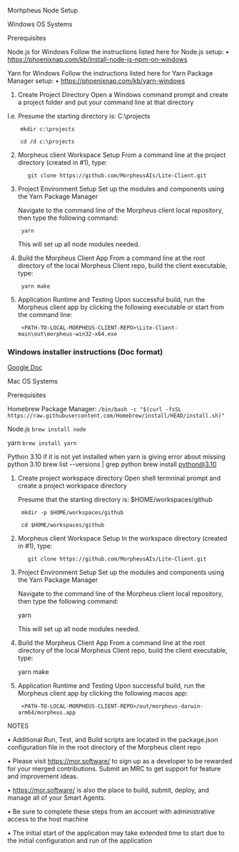 
Morhpheus Node Setup



Windows OS Systems

Prerequisites

Node.js for Windows
    Follow the instructions listed here for Node.js setup:
        • https://phoenixnap.com/kb/install-node-js-npm-on-windows

Yarn for Windows 
    Follow the instructions listed here for Yarn Package Manager setup:
          •	https://phoenixnap.com/kb/yarn-windows

1. Create Project Directory
Open a Windows command prompt and create a project folder and put your command line at that directory
  
I.e. Presume the starting directory is: C:\projects

		mkdir c:\projects

		cd /d c:\projects
   
2. Morpheus client Workspace Setup
    From a command line at the project directory (created in #1), type:

          git clone https://github.com/MorpheusAIs/Lite-Client.git

3. Project Environment Setup
    Set up the modules and components using the Yarn Package Manager

    Navigate to the command line of the Morpheus client local repository, then type the following command:
   
        yarn

    This will set up all node modules needed.

4. Build the Morpheus Client App
    From a command line at the root directory of the local Morpheus Client repo, build the client executable, type:

   		yarn make


6. Application Runtime and Testing
    Upon successful build, run the Morpheus client app by clicking the following executable or start from the command line:

        <PATH-TO-LOCAL-MORPHEUS-CLIENT-REPO>\Lite-Client-main\out\morpheus-win32-x64.exe

### Windows installer instructions (Doc format)
[Google Doc](https://docs.google.com/document/d/1YjGAlTzglct8aNEqZAUeYD7SAmOETtmv/edit?usp=sharing&ouid=118042204753952761929&rtpof=true&sd=true)


Mac OS Systems

Prerequisites

Homebrew Package Manager:
`/bin/bash -c "$(curl -fsSL https://raw.githubusercontent.com/Homebrew/install/HEAD/install.sh)"`

Node.js
`brew install node`

yarn
`brew install yarn`

Python 3.10 if it is not yet installed when yarn is giving error about missing python 3.10
  brew list --versions | grep python
  brew install python@3.10

1. Create project workspace directory
Open shell termninal prompt and create a project workspace directory

    Presume that the starting directory is: $HOME/workspaces/github

		mkdir -p $HOME/workspaces/github

		cd $HOME/workspaces/github

2. Morpheus client Workspace Setup
    In the workspace directory (created in #1), type:

          git clone https://github.com/MorpheusAIs/Lite-Client.git

3. Project Environment Setup
    Set up the modules and components using the Yarn Package Manager

    Navigate to the command line of the Morpheus client local repository, then type the following command:

      yarn

    This will set up all node modules needed.

4. Build the Morpheus Client App
    From a command line at the root directory of the local Morpheus Client repo, build the client executable, type:

     yarn make


6. Application Runtime and Testing
    Upon successful build, run the Morpheus client app by clicking the following macos app:

        <PATH-TO-LOCAL-MORPHEUS-CLIENT-REPO>/out/morpheus-darwin-arm64/morpheus.app


NOTES

•	Additional Run, Test, and Build scripts are located in the package.json configuration file in the root directory of the Morpheus client repo

•	Please visit https://mor.software/ to sign up as a developer to be rewarded for your merged contributions. Submit an MRC to get support for feature and improvement ideas.

•	https://mor.software/ is also the place to build, submit, deploy, and manage all of your Smart Agents.

•	Be sure to complete these steps from an account with administrative access to the host machine

•	The initial start of the application may take extended time to start due to the initial configuration and run of the application
